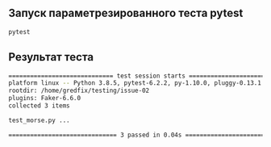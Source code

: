 ## Запуск параметрезированного теста pytest

```bash
pytest
```

## Результат теста

```bash
============================= test session starts ==============================
platform linux -- Python 3.8.5, pytest-6.2.2, py-1.10.0, pluggy-0.13.1
rootdir: /home/gredfix/testing/issue-02
plugins: Faker-6.6.0
collected 3 items

test_morse.py ...                                                        [100%]

============================== 3 passed in 0.04s ===============================
```
